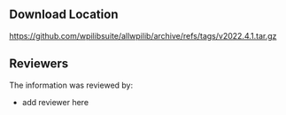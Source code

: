 ## Download Location

https://github.com/wpilibsuite/allwpilib/archive/refs/tags/v2022.4.1.tar.gz

## Reviewers

The information was reviewed by:

* add reviewer here